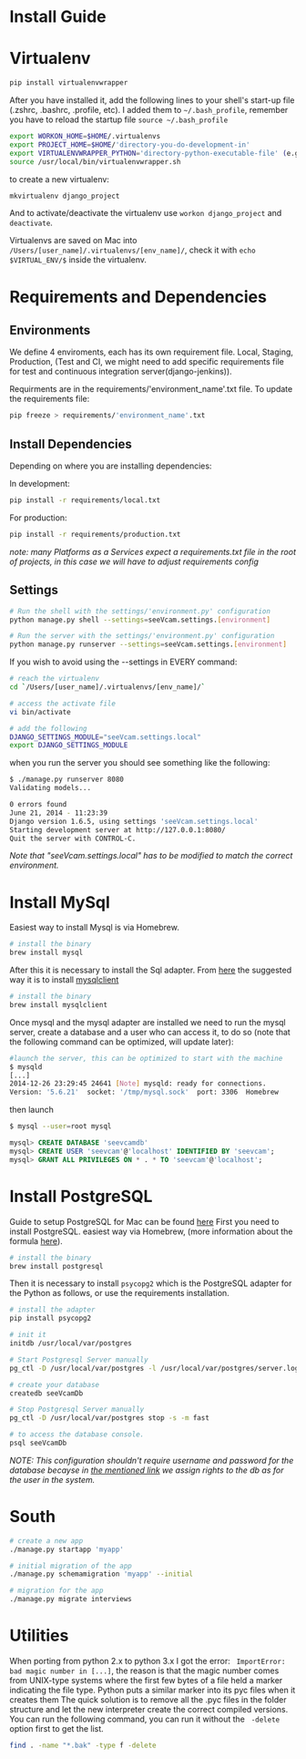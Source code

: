 Install Guide
===

Virtualenv
===

```sh
pip install virtualenvwrapper
```

After you have installed it, add the following lines to your shell's start-up file (.zshrc, .bashrc, .profile, etc).
I added them to `~/.bash_profile`, remember you have to reload the startup file `source ~/.bash_profile`

```sh
export WORKON_HOME=$HOME/.virtualenvs
export PROJECT_HOME=$HOME/'directory-you-do-development-in'
export VIRTUALENVWRAPPER_PYTHON='directory-python-executable-file' (e.g. /usr/local/bin/python2 )
source /usr/local/bin/virtualenvwrapper.sh
```
to create a new virtualenv:
```sh
mkvirtualenv django_project
```
And to activate/deactivate the virtualenv use `workon django_project` and `deactivate`.

Virtualenvs are saved on Mac into `/Users/[user_name]/.virtualenvs/[env_name]/`, check it with `echo $VIRTUAL_ENV/$` inside the virtualenv.


Requirements and Dependencies
===

Environments
---
We define 4 enviroments, each has its own requirement file.
Local, Staging, Production, (Test and CI, we might need to add specific requirements file for test and continuous integration server(django-jenkins)).

Requirments are in the requirements/'environment_name'.txt file. To update the requirements file:
```sh
pip freeze > requirements/'environment_name'.txt
```

Install Dependencies
---
Depending on where you are installing dependencies:

In development:
```sh
pip install -r requirements/local.txt
```
For production:
```sh
pip install -r requirements/production.txt
```
*note: many Platforms as a Services expect a requirements.txt file in the root of projects, in this case we will have to adjust requirements config*

Settings
---
```sh
# Run the shell with the settings/'environment.py' configuration
python manage.py shell --settings=seeVcam.settings.[environment]
```

```sh
# Run the server with the settings/'environment.py' configuration
python manage.py runserver --settings=seeVcam.settings.[environment]
```
If you wish to avoid using the --settings in EVERY command:
```sh
# reach the virtualenv
cd `/Users/[user_name]/.virtualenvs/[env_name]/`

# access the activate file
vi bin/activate

# add the following
DJANGO_SETTINGS_MODULE="seeVcam.settings.local"
export DJANGO_SETTINGS_MODULE
```
when you run the server you should see something like the following:

```sh
$ ./manage.py runserver 8080
Validating models...

0 errors found
June 21, 2014 - 11:23:39
Django version 1.6.5, using settings 'seeVcam.settings.local'
Starting development server at http://127.0.0.1:8080/
Quit the server with CONTROL-C.
```
*Note that "seeVcam.settings.local" has to be modified to match the correct environment.*

Install MySql
===
Easiest way to install Mysql is via Homebrew.
```sh
# install the binary
brew install mysql
```
After this it is necessary to install the Sql adapter. From [here][mysql_driver] the suggested way it is to install [mysqlclient][mysqlclient]
```sh
# install the binary
brew install mysqlclient
```
Once mysql and the mysql adapter are installed we need to run the mysql server, create a database and a user who can access it, to do so (note that the following command can be optimized, will update later):
```sh
#launch the server, this can be optimized to start with the machine
$ mysqld
[...]
2014-12-26 23:29:45 24641 [Note] mysqld: ready for connections.
Version: '5.6.21'  socket: '/tmp/mysql.sock'  port: 3306  Homebrew
```
then launch
```sh
$ mysql --user=root mysql
```
```SQL
mysql> CREATE DATABASE 'seevcamdb'
mysql> CREATE USER 'seevcam'@'localhost' IDENTIFIED BY 'seevcam';
mysql> GRANT ALL PRIVILEGES ON * . * TO 'seevcam'@'localhost';
```

Install PostgreSQL
===
Guide to setup PostgreSQL for Mac can be found [here][1]
First you need to install PostgreSQL. easiest way via Homebrew, (more information about the formula [here][postgres_recipe]).

```sh
# install the binary
brew install postgresql
```

Then it is necessary to install `psycopg2` which is the PostgreSQL adapter for the Python as follows, or use the requirements installation.

```sh
# install the adapter
pip install psycopg2
```

```sh
# init it
initdb /usr/local/var/postgres

# Start Postgresql Server manually
pg_ctl -D /usr/local/var/postgres -l /usr/local/var/postgres/server.log start

# create your database
createdb seeVcamDb

# Stop Postgresql Server manually
pg_ctl -D /usr/local/var/postgres stop -s -m fast
```

```sh
# to access the database console.
psql seeVcamDb
```
*NOTE: This configuration shouldn't require username and password for the database becayse in [the mentioned link][1] we assign rights to the db as for the user in the system.*


South
===

```sh
# create a new app
./manage.py startapp 'myapp'

# initial migration of the app
./manage.py schemamigration 'myapp' --initial

# migration for the app
./manage.py migrate interviews
```

Utilities
===
When porting from python 2.x to python 3.x I got the error:
` ImportError: bad magic number in [...]`, the reason is that the magic number comes from UNIX-type systems where the first few bytes of a file held a marker indicating the file type. Python puts a similar marker into its pyc files when it creates them
The quick solution is to remove all the .pyc files in the folder structure and let the new interpreter create the correct compiled versions. You can run the following command, you can run it without the ` -delete` option first to get the list.
```sh 
find . -name "*.bak" -type f -delete
```

[1]:https://gist.github.com/panuta/1852087
[postgres_recipe]:http://braumeister.org/formula/postgresql
[Migration issues]:http://stackoverflow.com/questions/14645675/cant-perform-data-migrations-using-django-1-5-custom-user-class
[mysql_driver]:https://docs.djangoproject.com/en/1.7/ref/databases/#mysql-db-api-drivers
[mysqlclient]:https://pypi.python.org/pypi/mysqlclient